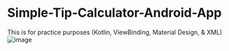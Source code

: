 # Simple-Tip-Calculator-Android-App
 This is for practice purposes (Kotlin, ViewBinding, Material Design, & XML)  
 ![image](https://github.com/sarapmagcode/Simple-Tip-Calculator-Android-App/assets/85553852/c31d9e78-4f70-4413-85ca-30234553d3ee)

